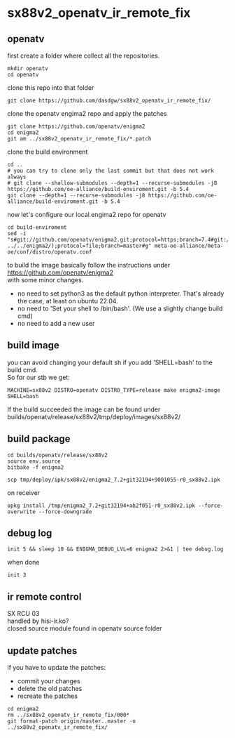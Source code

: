 # sx88v2_openatv_ir_remote_fix

## openatv

first create a folder where collect all the repositories.
```
mkdir openatv
cd openatv
```

clone this repo into that folder
```
git clone https://github.com/dasdgw/sx88v2_openatv_ir_remote_fix/
```

clone the openatv engima2 repo and apply the patches

```
git clone https://github.com/openatv/enigma2
cd enigma2
git am ../sx88v2_openatv_ir_remote_fix/*.patch
```

clone the build environment
```
cd ..
# you can try to clone only the last commit but that does not work always
# git clone --shallow-submodules --depth=1 --recurse-submodules -j8 https://github.com/oe-alliance/build-enviroment.git -b 5.4
git clone --depth=1 --recurse-submodules -j8 https://github.com/oe-alliance/build-enviroment.git -b 5.4
```

now let's configure our local engima2 repo for openatv
```
cd build-enviroment
sed -i "s#git://github.com/openatv/enigma2.git;protocol=https;branch=7.4#git://$(realpath ../../enigma2/);protocol=file;branch=master#g" meta-oe-alliance/meta-oe/conf/distro/openatv.conf
```

to build the image basically follow the instructions under  
https://github.com/openatv/enigma2  
with some minor changes.

- no need to set python3 as the default python interpreter. That's already the case, at least on ubuntu 22.04.
- no need to 'Set your shell to /bin/bash'. (We use a slightly change build cmd)
- no need to add a new user

## build image
you can avoid changing your default sh if you add 'SHELL=bash' to the build cmd.  
So for our stb we get:
```
MACHINE=sx88v2 DISTRO=openatv DISTRO_TYPE=release make enigma2-image SHELL=bash
```
If the build succeeded the image can be found under  
builds/openatv/release/sx88v2/tmp/deploy/images/sx88v2/

## build package

```
cd builds/openatv/release/sx88v2
source env.source
bitbake -f enigma2
```

```
scp tmp/deploy/ipk/sx88v2/enigma2_7.2+git32194+9001055-r0_sx88v2.ipk
```

on receiver
```
opkg install /tmp/enigma2_7.2+git32194+ab2f051-r0_sx88v2.ipk --force-overwrite --force-downgrade
```
## debug log
```
init 5 && sleep 10 && ENIGMA_DEBUG_LVL=6 enigma2 2>&1 | tee debug.log
```

when done
```
init 3
```

## ir remote control

SX RCU 03  
handled by hisi-ir.ko?  
closed source module found in openatv source folder

## update patches
if you have to update the patches:
- commit your changes
- delete the old patches
- recreate the patches
```
cd enigma2
rm ../sx88v2_openatv_ir_remote_fix/000*
git format-patch origin/master..master -o ../sx88v2_openatv_ir_remote_fix/
```
